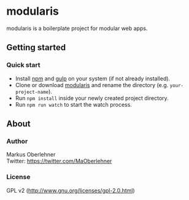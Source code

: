 # modularis
modularis is a boilerplate project for modular web apps.

## Getting started
### Quick start
- Install [npm](https://docs.npmjs.com/getting-started/installing-node) and [gulp](https://github.com/gulpjs/gulp/blob/master/docs/getting-started.md) on your system (if not already installed).
- Clone or download [modularis](https://github.com/modularis/modularis) and rename the directory (e.g. `your-project-name`).
- Run `npm install` inside your newly created project directory.
- Run `npm run watch` to start the watch process.

## About
### Author
Markus Oberlehner  
Twitter: https://twitter.com/MaOberlehner

### License
GPL v2 (http://www.gnu.org/licenses/gpl-2.0.html)
